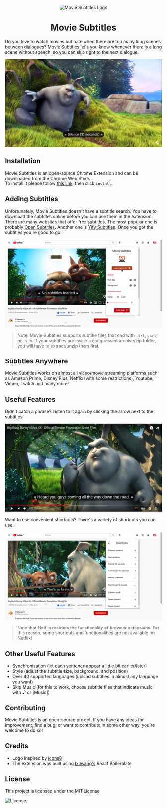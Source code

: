 <p align="center">
  <img src="https://github.com/gignupg/Movie-Subtitles/blob/master/src/assets/img/movie-subtitles-48.png?raw=true" alt="Movie Subtitles Logo"/>
</p>

<h1 align="center">Movie Subtitles</h1>

Do you love to watch movies but hate when there are too many long scenes between dialogues? Movie Subtitles let's you know whenever there is a long scene without speech, so you can skip right to the next dialogue.

![previous sentence](src/assets/screenshots/33-seconds-silence.png)

## Installation

Movie Subtitles is an open-source Chrome Extension and can be downloaded from the Chrome Web Store.  
To install it please follow [this link](link-to-chrome-webstore), then click `install`.

## Adding Subtitles

Unfortunately, Movie Subtitles doesn't have a subtitle search.
You have to download the subtitles online before you can use them in the extension.
There are many websites that offer free subtitles. The most popular one is probably [Open Subtitles](https://opensubtitles.org). Another one is [Yify Subtitles](https://yts-subs.com).
Once you got the subtitles you're good to go!

![previous sentence](src/assets/screenshots/load-subtitles.png)

> Note: Movie Subtitles supports subtitle files that end with `.txt`, `.srt`, or `.sub`. If your subtitles are inside a compressed archive/zip folder, you will have to extract/unzip them first.

## Subtitles Anywhere

Movie Subtitles works on almost all video/movie streaming platforms such as Amazon Prime, Disney Plus, Netflix (with some restrictions), Youtube, Vimeo, Twitch and many more!

## Useful Features

Didn't catch a phrase? Listen to it again by clicking the arrow next to the subtitles.

![previous sentence](src/assets/screenshots/previous-sentence.png)

Want to use convenient shortcuts? There's a variety of shortcuts you can use.

![previous sentence](src/assets/screenshots/available-shortcuts.png)

> Note that Netflix restricts the functionality of browser extensions. For this reason, some shortcuts and functionalities are not available on Netflix!

## Other Useful Features

- Synchronization (let each sentence appear a little bit earlier/later)
- Style (adjust the subtitle size, background, and position)
- Over 40 supported languages (upload subtitles in almost any language you want)
- Skip Music (for this to work, choose subtitle files that indicate music with ♪ or [Music])

## Contributing

Movie Subtitles is an open-source project. If you have any ideas for improvement, find a bug, or want to contribute in some other way, you're welcome to do so!

## Credits

- Logo inspired by [icons8](https://icons8.com/icons/set/movie-theater)
- The extension was built using [Ixieyang's](https://github.com/lxieyang/chrome-extension-boilerplate-react) React Boilerplate

## License

This project is licensed under the MIT License

![License](https://img.shields.io/badge/License-MIT-yellowgreen)
